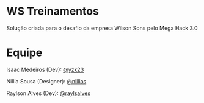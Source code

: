 # WS Treinamentos
Solução criada para o desafio da empresa Wilson Sons pelo Mega Hack 3.0

# Equipe
Isaac Medeiros (Dev): [@yzk23](https://github.com/yzk23)

Nillia Sousa (Designer): [@nillias](https://github.com/nillias)

Raylson Alves (Dev): [@raylsalves](https://github.com/raylsalves)
